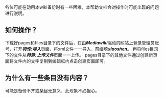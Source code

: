 各位可能在动用本wiki备份时有一些困难，本帮助文档会对操作时可能出现的问题进行说明。
## 如何操作？
下载好pages和files目录下的文件后，在由***Mediawiki***驱动的网站上登录管理员账号，打开***特殊:导入***页面，将xml文件一一导入，前缀填***xiaoshen***。
再将files目录下的文件从***特殊:上传文件***页面一一上传。
pages目录下的其他文件通过创建新页面将文件内的文字复制到编辑框内点击创建页面即可。
## 为什么有一些条目没有内容？
可能是备份不齐或条目无意义，此现象不必担心。
